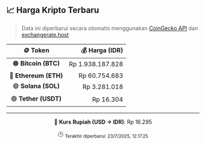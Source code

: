 

<!-- HARGA_KRIPTO -->
## 📈 Harga Kripto Terbaru

> Data ini diperbarui secara otomatis menggunakan [CoinGecko API](https://www.coingecko.com/) dan [exchangerate.host](https://exchangerate.host/)

<div align="center">

| 🪙 Token | 💰 Harga (IDR) |
|:------:|---------------:|
| 🟠 **Bitcoin (BTC)**   | Rp 1.938.187.828 |
| 🔵 **Ethereum (ETH)**  | Rp 60.754.683 |
| 🟣 **Solana (SOL)**    | Rp 3.281.018 |
| 🟢 **Tether (USDT)**   | Rp 16.304 |

---

💱 **Kurs Rupiah (USD → IDR)**: Rp 16.295

🕒 <sub>Terakhir diperbarui: 23/7/2025, 12.17.25</sub>

</div>
<!-- /HARGA_KRIPTO -->